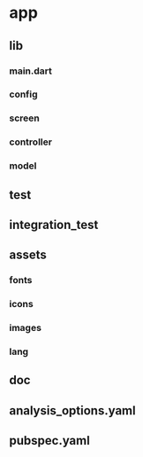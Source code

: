 # app
## lib
### main.dart
### config
### screen
### controller
### model
## test
## integration_test
## assets
### fonts
### icons
### images
### lang
## doc
## analysis_options.yaml
## pubspec.yaml